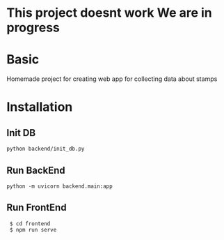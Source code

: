 # This project doesnt work We are in progress

# Basic
Homemade project for creating web app for collecting data about stamps

# Installation
## Init DB
```
python backend/init_db.py
```

## Run BackEnd
```
python -m uvicorn backend.main:app
```

## Run FrontEnd
```
 $ cd frontend
 $ npm run serve
```